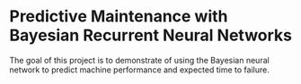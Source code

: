 # Predictive Maintenance with Bayesian Recurrent Neural Networks

The goal of this project is to demonstrate of using the Bayesian neural network to predict machine performance and expected time to failure.

